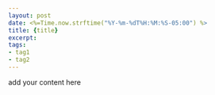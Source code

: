 ```yaml
---
layout: post
date: <%=Time.now.strftime("%Y-%m-%dT%H:%M:%S-05:00") %>
title: {title}
excerpt: 
tags:
- tag1
- tag2
---
```


add your content here
